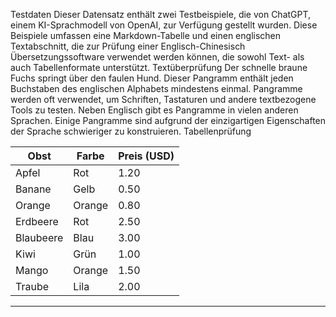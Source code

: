 Testdaten
Dieser Datensatz enthält zwei Testbeispiele, die von ChatGPT, einem KI-Sprachmodell von OpenAI, zur Verfügung gestellt wurden.
Diese Beispiele umfassen eine Markdown-Tabelle und einen englischen Textabschnitt, die zur Prüfung einer Englisch-Chinesisch Übersetzungssoftware verwendet werden können, die sowohl Text- als auch Tabellenformate unterstützt.
Textüberprüfung
Der schnelle braune Fuchs springt über den faulen Hund. Dieser Pangramm enthält jeden Buchstaben des englischen Alphabets mindestens einmal. Pangramme werden oft verwendet, um Schriften, Tastaturen und andere textbezogene Tools zu testen. Neben Englisch gibt es Pangramme in vielen anderen Sprachen. Einige Pangramme sind aufgrund der einzigartigen Eigenschaften der Sprache schwieriger zu konstruieren.
Tabellenprüfung

| Obst | Farbe | Preis (USD) |
| --- |--- |--- |
| Apfel | Rot | 1.20 |
| Banane | Gelb | 0.50 |
| Orange | Orange | 0.80 |
| Erdbeere | Rot | 2.50 |
| Blaubeere | Blau | 3.00 |
| Kiwi | Grün | 1.00 |
| Mango | Orange | 1.50 |
| Traube | Lila | 2.00 |

---

